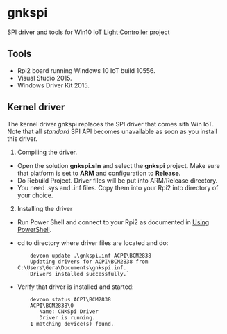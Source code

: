 # gnkspi
SPI driver and tools for Win10 IoT [Light Controller](https://www.hackster.io/gera_k/rpi2-win10-iot-based-light-controller-e73990) project 
## Tools
- Rpi2 board running Windows 10 IoT build 10556.
- Visual Studio 2015.
- Windows Driver Kit 2015.

## Kernel driver
The kernel driver gnkspi replaces the SPI driver that comes sith Win IoT. Note  that all _standard_ SPI API becomes unavailable as soon as you install this driver.

1. Compiling the driver.
 - Open the solution **gnkspi.sln** and select the **gnkspi** project. Make sure that platform is set to **ARM** and configuration to **Release**. 
 - Do Rebuild Project. Driver files will be put into ARM/Release directory. 
 - You need .sys and .inf files. Copy them into your Rpi2 into directory of your choice.

2. Installing the driver
 - Run Power Shell and connect to your Rpi2 as documented in [Using PowerShell](http://ms-iot.github.io/content/en-US/win10/samples/PowerShell.htm).
 - cd to directory where driver files are located and do:
 
		   devcon update .\gnkspi.inf ACPI\BCM2838
           Updating drivers for ACPI\BCM2838 from C:\Users\Gera\Documents\gnkspi.inf.
           Drivers installed successfully.`
    
 - Verify that driver is installed and started:
 
		   devcon status ACPI\BCM2838
           ACPI\BCM2838\0
              Name: CNKSpi Driver
              Driver is running.
           1 matching device(s) found.









